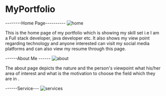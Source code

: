 # MyPortfolio
--------Home Page----------
![home](https://github.com/shubhi1488/MyPortfolio/assets/84718320/407bda49-7c78-4aa9-8c09-91b436e24506)

This is the home page of my portfolio which is showing my skill set i.e I am a Full stack developer, java developer etc. It also shows my view point
regarding  technology and anyone interested can visit my social media platforms and can also view my resume through this page.

------About Me ------
![about](https://github.com/shubhi1488/MyPortfolio/assets/84718320/f78ddd4e-169d-43fe-9bdb-e3a884169036)

The about page depicts the nature and the person's viewpoint what his/her area of interest and what is the motivation to choose the field which they 
are in .

------Service---
![services](https://github.com/shubhi1488/MyPortfolio/assets/84718320/cf9d58aa-61a6-430a-8a8c-699d8abad5e3)


